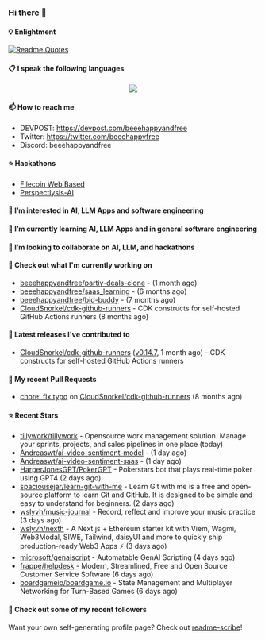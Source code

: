 ### Hi there 👋

#### 💡 Enlightment
[![Readme Quotes](https://quotes-github-readme.vercel.app/api?type=horizontal&theme=nord)](https://github.com/piyushsuthar/github-readme-quotes)

#### 📋 I speak the following languages

<p align="center">
  <a href="https://skillicons.dev">
    <img src="https://skillicons.dev/icons?i=git,kubernetes,docker,c,vim,terraform,python,typescript,java" />
  </a>
</p>


#### 📫 How to reach me
- DEVPOST: https://devpost.com/beeehappyandfree
- Twitter: https://twitter.com/beeehappyfree
- Discord: beeehappyandfree

#### ⭐️ Hackathons
- [Filecoin Web Based](https://devpost.com/software/youtube-dl-dweb)
- [Perspectlysis-AI](https://perspectlysis-ai.vercel.app)

#### 👀 I’m interested in AI, LLM Apps and software engineering

#### 🌱 I’m currently learning AI, LLM Apps and in general software engineering

#### 💞️ I’m looking to collaborate on AI, LLM, and hackathons

#### 👷 Check out what I'm currently working on

- [beeehappyandfree/partiy-deals-clone](https://github.com/beeehappyandfree/partiy-deals-clone) -  (1 month ago)
- [beeehappyandfree/saas_learning](https://github.com/beeehappyandfree/saas_learning) -  (6 months ago)
- [beeehappyandfree/bid-buddy](https://github.com/beeehappyandfree/bid-buddy) -  (7 months ago)
- [CloudSnorkel/cdk-github-runners](https://github.com/CloudSnorkel/cdk-github-runners) - CDK constructs for self-hosted GitHub Actions runners (8 months ago)

#### 🔭 Latest releases I've contributed to

- [CloudSnorkel/cdk-github-runners](https://github.com/CloudSnorkel/cdk-github-runners) ([v0.14.7](https://github.com/CloudSnorkel/cdk-github-runners/releases/tag/v0.14.7), 1 month ago) - CDK constructs for self-hosted GitHub Actions runners

#### 🔨 My recent Pull Requests

- [chore: fix typo](https://github.com/CloudSnorkel/cdk-github-runners/pull/542) on [CloudSnorkel/cdk-github-runners](https://github.com/CloudSnorkel/cdk-github-runners) (8 months ago)

#### ⭐ Recent Stars

- [tillywork/tillywork](https://github.com/tillywork/tillywork) - Opensource work management solution. Manage your sprints, projects, and sales pipelines in one place (today)
- [Andreaswt/ai-video-sentiment-model](https://github.com/Andreaswt/ai-video-sentiment-model) -  (1 day ago)
- [Andreaswt/ai-video-sentiment-saas](https://github.com/Andreaswt/ai-video-sentiment-saas) -  (1 day ago)
- [HarperJonesGPT/PokerGPT](https://github.com/HarperJonesGPT/PokerGPT) - Pokerstars bot that plays real-time poker using GPT4 (2 days ago)
- [spaciousejar/learn-git-with-me](https://github.com/spaciousejar/learn-git-with-me) - Learn Git with me is a free and open-source platform to learn Git and GitHub. It is designed to be simple and easy to understand for beginners. (2 days ago)
- [wslyvh/music-journal](https://github.com/wslyvh/music-journal) - Record, reflect and improve your music practice (3 days ago)
- [wslyvh/nexth](https://github.com/wslyvh/nexth) - A Next.js &#43; Ethereum starter kit with Viem, Wagmi, Web3Modal, SIWE, Tailwind, daisyUI and more to quickly ship production-ready Web3 Apps ⚡ (3 days ago)
- [microsoft/genaiscript](https://github.com/microsoft/genaiscript) - Automatable GenAI Scripting (4 days ago)
- [frappe/helpdesk](https://github.com/frappe/helpdesk) - Modern, Streamlined, Free and Open Source Customer Service Software (6 days ago)
- [boardgameio/boardgame.io](https://github.com/boardgameio/boardgame.io) - State Management and Multiplayer Networking for Turn-Based Games (6 days ago)

#### 👯 Check out some of my recent followers


Want your own self-generating profile page? Check out [readme-scribe](https://github.com/muesli/readme-scribe)!
